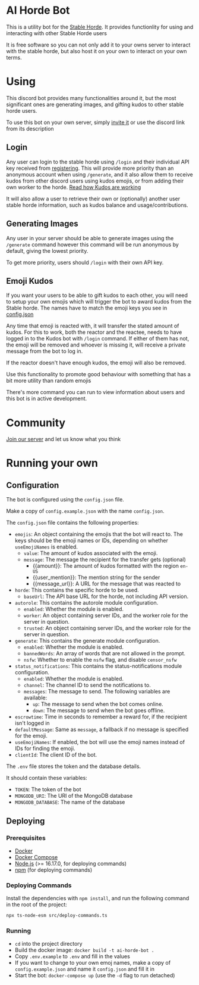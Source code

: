 # AI Horde Bot

This is a utility bot for the [Stable Horde](https://stablehorde.net). It provides functionlity for using and interacting with other Stable Horde users

It is free software so you can not only add it to your owns server to interact with the stable horde, but also host it on your own to interact on your own terms.

# Using 

This discord bot provides many functionalities around it, but the most significant ones are generating images, and gifting kudos to other stable horde users.

To use this bot on your own server, simply [invite it](https://discord.com/oauth2/authorize?client_id=1019572037360025650&permissions=8192&scope=bot) or use the discord link from its description

## Login

Any user can login to the stable horde using `/login` and their individual API key received from [registering](https://stablehorde.net/register). This will provide more priority than an anonymous account when using `/generate`, and it also allow them to receive kudos from other discord users using kudos emojis, or from adding their own worker to the horde. [Read how Kudos are working](https://dbzer0.com/blog/the-kudos-based-economy-for-the-koboldai-horde/)

It will also allow a user to retrieve their own or (optionally) another user stable horde information, such as kudos balance and usage/contributions.

## Generating Images

Any user in your server should be able to generate images using the `/generate` command however this command will be run anonymous by default, giving the lowest priority.

To get more priority, users should `/login` with their own API key.

## Emoji Kudos
If you want your users to be able to gift kudos to each other, you will need to setup your own emojis which will trigger the bot to award kudos from the Stable horde. The names have to match the emoji keys you see in [config.json](config.example.json)

Any time that emoji is reacted with, it will transfer the stated amount of kudos. For this to work, both the reactor and the reactee, needs to have logged in to the Kudos bot with `/login` command. If either of them has not, the emoji will be removed and whoever is missing it, will receive a private message from the bot to log in.

If the reactor doesn't have enough kudos, the emoji will also be removed.

Use this functionality to promote good behaviour with something that has a bit more utility than random emojis

There's more command you can run to view information about users and this bot is in active development. 

# Community 

[Join our server](https://discord.gg/3DxrhksKzn) and let us know what you think

# Running your own

## Configuration

The bot is configured using the `config.json` file.

Make a copy of `config.example.json` with the name `config.json`.

The `config.json` file contains the following properties:

-   `emojis`: An object containing the emojis that the bot will react to. The keys should be the emoji names or IDs, depending on whether `useEmojiNames` is enabled.
    -   `value`: The amount of kudos associated with the emoji.
    -   `message`: The message the recipient for the transfer gets (optional)
        -   {{amount}}: The amount of kudos formatted with the region `en-US`
        -   {{user_mention}}: The mention string for the sender
        -   {{message_url}}: A URL for the message that was reacted to
-   `horde`: This contains the specific horde to be used.
    -   `baseUrl`: The API base URL for the horde, not including API version.
-   `autorole`: This contains the autorole module configuration.
    -   `enabled`: Whether the module is enabled.
    -   `worker`: An object containing server IDs, and the worker role for the server in question.
    -   `trusted`: An object containing server IDs, and the worker role for the server in question.
-   `generate`: This contains the generate module configuration.
    -   `enabled`: Whether the module is enabled.
    -   `bannedWords`: An array of words that are not allowed in the prompt.
    -   `nsfw`: Whether to enable the `nsfw` flag, and disable `censor_nsfw`
-   `status_notifications`: This contains the status-notifications module configuration.
    -   `enabled`: Whether the module is enabled.
    -   `channel`: The channel ID to send the notifications to.
    -   `messages`: The message to send. The following variables are available:
        -   `up`: The message to send when the bot comes online.
        -   `down`: The message to send when the bot goes offline.
-   `escrowtime`: Time in seconds to remember a reward for, if the recipient isn't logged in
-   `defaultMessage`: Same as `message`, a fallback if no message is specified for the emoji.
-   `useEmojiNames`: If enabled, the bot will use the emoji names instead of IDs for finding the emoji.
-   `clientId`: The client ID of the bot.

The `.env` file stores the token and the database details.

It should contain these variables:

-   `TOKEN`: The token of the bot
-   `MONGODB_URI`: The URI of the MongoDB database
-   `MONGODB_DATABASE`: The name of the database

## Deploying

### Prerequisites

-   [Docker](https://www.docker.com/)
-   [Docker Compose](https://docs.docker.com/compose/)
-   [Node.js](https://nodejs.org/en/) (>= 16.17.0, for deploying commands)
-   [npm](https://www.npmjs.com/) (for deploying commands)

### Deploying Commands

Install the dependencies with `npm install`, and run the following command in the root of the project:

```bash
npx ts-node-esm src/deploy-commands.ts
```

### Running

-   `cd` into the project directory
-   Build the docker image: `docker build -t ai-horde-bot .`
-   Copy `.env.example` to `.env` and fill in the values
-   If you want to change to your own emoj names, make a copy of `config.example.json` and name it `config.json` and fill it in
-   Start the bot: `docker-compose up` (use the `-d` flag to run detached)

